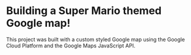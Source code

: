 # Building a Super Mario themed Google map!

This project was built with a custom styled Google map using the Google Cloud Platform and the Google Maps JavaScript API.

